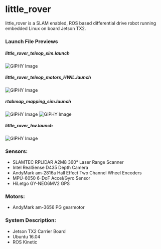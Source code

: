 # little_rover

little_rover is a SLAM enabled, ROS based differential
drive robot running embedded Linux on board Jetson TX2.


### Launch File Previews
##### little_rover_teleop_sim.launch
![GIPHY Image](https://media.giphy.com/media/Skb0WT4oXqAeKmgHIQ/giphy.gif)

##### little_rover_teleop_motors_HWIL.launch
![GIPHY Image](https://media.giphy.com/media/Z3HhU2yXpo7Hmsh2Va/giphy.gif)

##### rtabmap_mapping_sim.launch
![GIPHY Image](https://media.giphy.com/media/JPTWHpEAxFiVhatUot/giphy.gif)
![GIPHY Image](https://media.giphy.com/media/Jip44ZPhHoDdXxaKUF/giphy.gif)

##### little_rover_hw.launch
![GIPHY Image](https://media.giphy.com/media/0qBzzMY8r7dW2Fz621/giphy.gif)


### Sensors:
* SLAMTEC RPLIDAR A2M8 360&deg; Laser Range Scanner
* Intel RealSense D435 Depth Camera
* AndyMark am-2816a Hall Effect Two Channel Wheel Encoders
* MPU-6050 6-DoF Accel/Gyro Sensor
* HiLetgo GY-NEO6MV2 GPS 

### Motors:
* AndyMark am-3656 PG gearmotor

### System Description:
* Jetson TX2 Carrier Board
* Ubuntu 16.04
* ROS Kinetic


